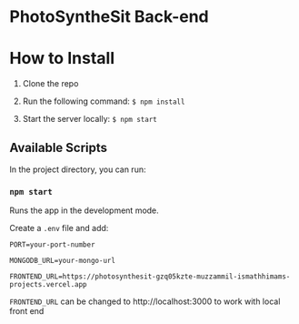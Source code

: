# PhotoSyntheSit Back-end

# How to Install

1. Clone the repo

2. Run the following command: `$ npm install`

3. Start the server locally: `$ npm start`

## Available Scripts

In the project directory, you can run:

### `npm start`

Runs the app in the development mode.

Create a `.env` file and add:
```
PORT=your-port-number

MONGODB_URL=your-mongo-url

FRONTEND_URL=https://photosynthesit-gzq05kzte-muzzammil-ismathhimams-projects.vercel.app
```
`FRONTEND_URL` can be changed to http://localhost:3000 to work with local front end
